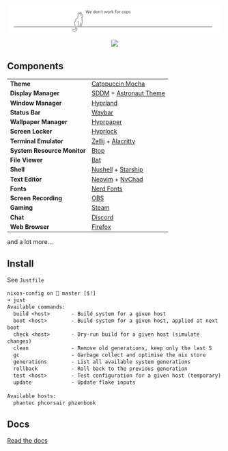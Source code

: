 <p align="center">
  <img src="docs/cats.png" alt="We don't work for cops" />
</p>

<p align="center">
    <a href="https://nixos.org/">
        <img src="https://img.shields.io/badge/NixOS-25.05-informational.svg?style=for-the-badge&logo=nixos&color=F2CDCD&logoColor=D9E0EE&labelColor=302D41"></a>
    </a>
</p>

## Components

|                             |                                                                                                                     |
| --------------------------- | :------------------------------------------------------------------------------------------------------------------ |
| **Theme**                   | [Catppuccin Mocha](https://catppuccin.com/)                                                                         |
| **Display Manager**         | [SDDM](https://github.com/sddm/sddm) + [Astronaut Theme](https://github.com/Keyitdev/sddm-astronaut-theme)          |
| **Window Manager**          | [Hyprland](https://hypr.land/)                                                                                      |
| **Status Bar**              | [Waybar](https://github.com/Alexays/Waybar)                                                                         |
| **Wallpaper Manager**       | [Hyprpaper](https://github.com/hyprwm/hyprpaper)                                                                    |
| **Screen Locker**           | [Hyprlock](https://github.com/hyprwm/hyprlock)                                                                      |
| **Terminal Emulator**       | [Zellij](https://zellij.dev/) + [Alacritty](https://github.com/alacritty/alacritty)                                 |
| **System Resource Monitor** | [Btop](https://github.com/aristocratos/btop)                                                                        |
| **File Viewer**             | [Bat](https://github.com/sharkdp/bat)                                                                               |
| **Shell**                   | [Nushell](https://www.nushell.sh/) + [Starship](https://starship.rs/)                                               |
| **Text Editor**             | [Neovim](https://neovim.io/) + [NvChad](https://nvchad.com/)                                                        |
| **Fonts**                   | [Nerd Fonts](https://www.nerdfonts.com/)                                                                            |
| **Screen Recording**        | [OBS](https://obsproject.com/)                                                                                      |
| **Gaming**                  | [Steam](https://store.steampowered.com/)                                                                            |
| **Chat**                    | [Discord](https://discord.com/)                                                                                     |
| **Web Browser**             | [Firefox](https://www.mozilla.org/firefox/)                                                                         |

and a lot more...

## Install

See `Justfile`

```console
nixos-config on  master [$!]
➜ just
Available commands:
  build <host>       - Build system for a given host
  boot <host>        - Build system for a given host, applied at next boot
  check <host>       - Dry-run build for a given host (simulate changes)
  clean              - Remove old generations, keep only the last 5
  gc                 - Garbage collect and optimise the nix store
  generations        - List all available system generations
  rollback           - Roll back to the previous generation
  test <host>        - Test configuration for a given host (temporary)
  update             - Update flake inputs

Available hosts:
  phantec phcorsair phzenbook
```

## Docs

[Read the docs](docs/index.md)

